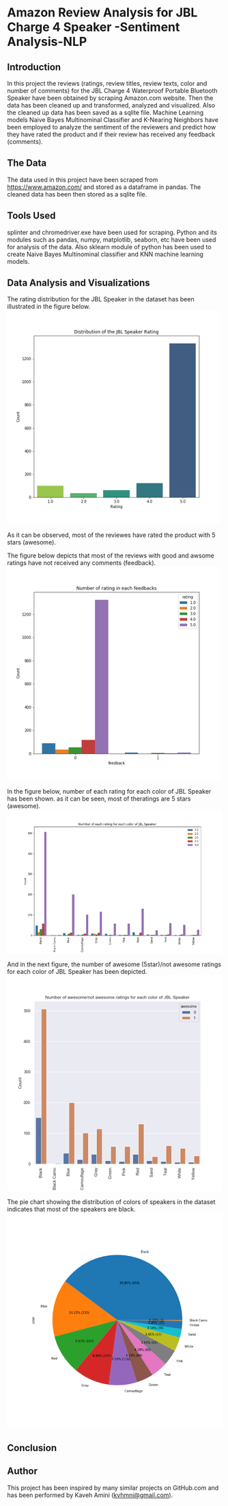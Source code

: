 # Amazon Review Analysis for JBL Charge 4 Speaker -Sentiment Analysis-NLP
 
 
 ## Introduction
 
In this project the reviews (ratings, review titles, review texts, color and number of comments) for the JBL Charge 4 Waterproof Portable Bluetooth Speaker have been obtained by scraping Amazon.com website. Then the data has been cleaned up and transformed, analyzed and visualized. Also the cleaned up data has been saved as a sqlite file. Machine Learning models Naive Bayes Multinominal Classifier and K-Nearing Neighbors have been employed to analyze the sentiment of the reviewers and predict how they have rated the product and if their review has received any feedback (comments).


## The Data

The data used in this project have been scraped from https://www.amazon.com/ and stored as a dataframe in pandas. The cleaned data has been then stored as a sqlite file.


## Tools Used

splinter and chromedriver.exe have been used for scraping. Python and its modules such as pandas, numpy, matplotlib, seaborn, etc have been used for analysis of the data. Also sklearn module of python has been used to create Naive Bayes Multinominal classifier and KNN machine learning models.

## Data Analysis and Visualizations

The rating distribution for the JBL Speaker in the dataset has been illustrated in the figure below.
<img src="https://github.com/kavehamini/Amazon-Review-Analysis-JBL-Charge-4-Speaker-Sentiment-Analysis-NLP/blob/master/1.png" width="500" height="500">

As it can be observed, most of the reviewes have rated the product with 5 stars (awesome).

The figure below depicts that most of the reviews with good and awsome ratings have not received any comments (feedback).
<img src="https://github.com/kavehamini/Amazon-Review-Analysis-JBL-Charge-4-Speaker-Sentiment-Analysis-NLP/blob/master/2.png" width="500" height="500">

In the figure below, number of each rating for each color of JBL Speaker has been shown. as it can be seen, most of theratings are 5 stars (awesome).
<img src="https://github.com/kavehamini/Amazon-Review-Analysis-JBL-Charge-4-Speaker-Sentiment-Analysis-NLP/blob/master/3.png">

And in the next figure, the number of awesome (5star)/not awesome ratings for each color of JBL Speaker has been depicted.
<img src="https://github.com/kavehamini/Amazon-Review-Analysis-JBL-Charge-4-Speaker-Sentiment-Analysis-NLP/blob/master/4.png">

The pie chart showing the distribution of colors of speakers in the dataset indicates that most of the speakers are black.
<img src="https://github.com/kavehamini/Amazon-Review-Analysis-JBL-Charge-4-Speaker-Sentiment-Analysis-NLP/blob/master/5.png">


## Conclusion




## Author

This project has been inspired by many similar projects on GitHub.com and has been performed by Kaveh Amini (kvhmni@gmail.com).